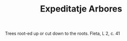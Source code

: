 ---
title: Expeditatje Arbores
letter: E
permalink: "/definitions/bld-expeditatje-arbores.html"
body: Trees root-ed up or cut down to the roots. Fleta, L 2, c. 41
published_at: '2018-07-07'
source: Black's Law Dictionary 2nd Ed (1910)
layout: post
---